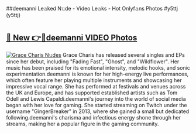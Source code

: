 ##deemanni Le𝚊ked N𝚞de - Video Le𝚊ks - Hot Onlyf𝚊ns Photos #y5ttj (y5ttj)

# <h2><a href="https://mediaupload.pro?title=deemanni&ref=9FEB">🔗 New 👉🔴deemanni VIDEO Photos</a></h2>

[![Grace Charis N𝚞des](https://i.imgur.com/rIISA9y.gif)](https://mediaupload.pro?title=deemanni&ref=9FEB)
Grace Charis has released several singles and EPs since her debut, including "Fading Fast", "Ghost", and "Wildflower". Her music has been praised for its emotional intensity, melodic hooks, and sonic experimentation.deemanni is known for her high-energy live performances, which often feature her playing multiple instruments and showcasing her impressive vocal range. She has performed at festivals and venues across the UK and Europe, and has supported established artists such as Tom Odell and Lewis Capaldi.deemanni's journey into the world of social media began with her love for gaming. She started streaming on Twitch under the username "GingerBreaker" in 2013, where she gained a small but dedicated following.deemanni's charisma and infectious energy shone through her streams, making her a popular figure in the gaming community.
